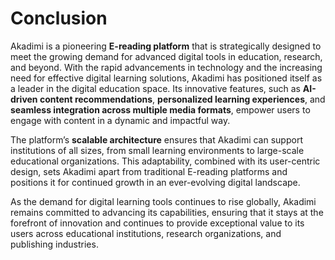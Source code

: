 # Conclusion

Akadimi is a pioneering **E-reading platform** that is strategically designed to meet the growing demand for advanced digital tools in education, research, and beyond. With the rapid advancements in technology and the increasing need for effective digital learning solutions, Akadimi has positioned itself as a leader in the digital education space. Its innovative features, such as **AI-driven content recommendations**, **personalized learning experiences**, and **seamless integration across multiple media formats**, empower users to engage with content in a dynamic and impactful way.

The platform’s **scalable architecture** ensures that Akadimi can support institutions of all sizes, from small learning environments to large-scale educational organizations. This adaptability, combined with its user-centric design, sets Akadimi apart from traditional E-reading platforms and positions it for continued growth in an ever-evolving digital landscape.

As the demand for digital learning tools continues to rise globally, Akadimi remains committed to advancing its capabilities, ensuring that it stays at the forefront of innovation and continues to provide exceptional value to its users across educational institutions, research organizations, and publishing industries.

